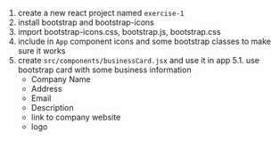 1. create a new react project named `exercise-1`
2. install bootstrap and bootstrap-icons
3. import bootstrap-icons.css, bootstrap.js, bootstrap.css
4. include in `App` component icons and some bootstrap classes to make sure it works
5. create `src/components/businessCard.jsx` and use it in app
5.1. use bootstrap card with some business information
    - Company Name
    - Address
    - Email
    - Description
    - link to company website
    - logo